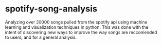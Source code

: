 # spotify-song-analysis
Analyzing over 30000 songs pulled from the spotify api using machine learning and visualization techniques in python. This was done with the intent of discovering new ways to improve the way songs are reccomended to users, and for a general analysis.